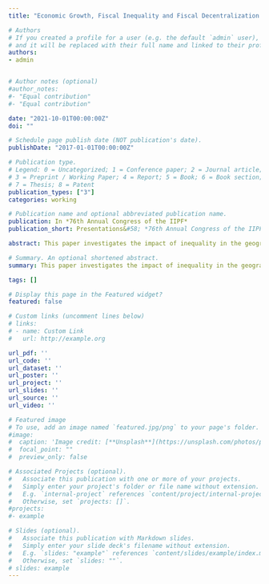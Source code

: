 ```yaml
---
title: "Economic Growth, Fiscal Inequality and Fiscal Decentralization: Evidence from China"

# Authors
# If you created a profile for a user (e.g. the default `admin` user), write the username (folder name) here
# and it will be replaced with their full name and linked to their profile.
authors:
- admin


# Author notes (optional)
#author_notes:
#- "Equal contribution"
#- "Equal contribution"

date: "2021-10-01T00:00:00Z"
doi: ""

# Schedule page publish date (NOT publication's date).
publishDate: "2017-01-01T00:00:00Z"

# Publication type.
# Legend: 0 = Uncategorized; 1 = Conference paper; 2 = Journal article;
# 3 = Preprint / Working Paper; 4 = Report; 5 = Book; 6 = Book section;
# 7 = Thesis; 8 = Patent
publication_types: ["3"]
categories: working

# Publication name and optional abbreviated publication name.
publication: In *76th Annual Congress of the IIPF*
publication_short: Presentations&#58; *76th Annual Congress of the IIPF 2020*

abstract: This paper investigates the impact of inequality in the geographic distribution of fiscal resources on regional economic growth under fiscal decentralization policy in the context of China's experience, using panel data for 28 provinces over the period 1987–2010. In the recent past, the structure of decentralized government in China has undergone two significant fiscal reforms "fiscal contract responsibility system" (FRS) in 1985-1993, and "Tax Sharing System" (TSS) in 1994. I find that there are different impacts of overall fiscal inequality on economic growth pre- and post-1994. Second, I show that fiscal decentralization could improve regional growth in China.  Finally, I examine the impact of extra-budgetary funds on the reduction of the gaps between the economic growth of rich and poor provinces.

# Summary. An optional shortened abstract.
summary: This paper investigates the impact of inequality in the geographic distribution of fiscal resources on regional economic growth under fiscal decentralization policy in the context of China's experience.

tags: []

# Display this page in the Featured widget?
featured: false

# Custom links (uncomment lines below)
# links:
# - name: Custom Link
#   url: http://example.org

url_pdf: ''
url_code: ''
url_dataset: ''
url_poster: ''
url_project: ''
url_slides: ''
url_source: ''
url_video: ''

# Featured image
# To use, add an image named `featured.jpg/png` to your page's folder.
#image:
#  caption: 'Image credit: [**Unsplash**](https://unsplash.com/photos/pLCdAaMFLTE)'
#  focal_point: ""
#  preview_only: false

# Associated Projects (optional).
#   Associate this publication with one or more of your projects.
#   Simply enter your project's folder or file name without extension.
#   E.g. `internal-project` references `content/project/internal-project/index.md`.
#   Otherwise, set `projects: []`.
#projects:
#- example

# Slides (optional).
#   Associate this publication with Markdown slides.
#   Simply enter your slide deck's filename without extension.
#   E.g. `slides: "example"` references `content/slides/example/index.md`.
#   Otherwise, set `slides: ""`.
# slides: example
---
```

